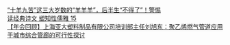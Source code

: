   
[“十羊九苦”这三大岁数的“羊羊羊”，后半生“不得了”！警惕](http://www.dianyue.me/archives/808/lmn0xfovpltempbf/)  
[读经典诗文 塑知性儒雅 15](http://www.dianyue.me/archives/618/cksjcv96j3kdp2cp/)  
[【年会回顾】上海亚大塑料制品有限公司培训部主任刘旭东：聚乙烯燃气管道应用于城市综合管廊的可行性探讨](http://www.dianyue.me/archives/818/f3ygzhhyolhkc0fs/)